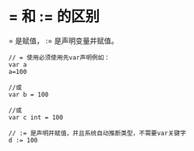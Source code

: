# = 和 := 的区别

= 是赋值， := 是声明变量并赋值。

````
// = 使用必须使用先var声明例如：
var a
a=100

//或
var b = 100

//或
var c int = 100

// := 是声明并赋值，并且系统自动推断类型，不需要var关键字
d := 100
````
